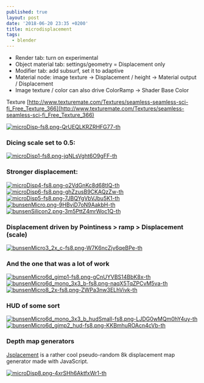 ```yaml
---
published: true
layout: post
date: '2018-06-20 23:35 +0200'
title: microdisplacement
tags:
  - blender
---
```

- Render tab: turn on experimental
- Object material tab: settings/geometry = Displacement only
- Modifier tab: add subsurf, set it to adaptive
- Material node: image texture -> Displacement / height -> Material output / Displacement
- Image texture / color can also drive ColorRamp -> Shader Base Color

Texture [http://www.texturemate.com/Textures/seamless-seamless-sci-fi_Free_Texture_366](http://www.texturemate.com/Textures/seamless-seamless-sci-fi_Free_Texture_366)

[![microDisp-fs8.png-QrUEQLKRZRHFG77-th](https://images.weserv.nl/?url=https://i.imgur.com/pDsOTM6.png)](https://images.weserv.nl/?url=https://i.imgur.com/pto1S7k.png)

### Dicing scale set to 0.5:  
[![microDisp1-fs8.png-jqNLsVght6O9gFF-th](https://images.weserv.nl/?url=https://i.imgur.com/vy1UNN7.png)](https://images.weserv.nl/?url=https://i.imgur.com/FZyGpUT.png)

### Stronger displacement:  

[![microDisp4-fs8.png-o2VdGnKc8d68tIQ-th](https://images.weserv.nl/?url=https://i.imgur.com/mGYzu1c.png)](https://images.weserv.nl/?url=https://i.imgur.com/TqI9EQr.png)
[![microDisp6-fs8.png-ghZzusB9CKAQzZw-th](https://images.weserv.nl/?url=https://i.imgur.com/bVnqty9.png)](https://images.weserv.nl/?url=https://i.imgur.com/kDnxwkJ.png)
[![microDisp5-fs8.png-7JBQYgVbVJbu5K1-th](https://images.weserv.nl/?url=https://i.imgur.com/FP0xhXG.png)](https://images.weserv.nl/?url=https://i.imgur.com/FqwNg6G.png)
[![bunsenMicro.png-9HBviD7oN9AakbH-th](https://images.weserv.nl/?url=https://i.imgur.com/DKrEPGP.png)](https://images.weserv.nl/?url=https://i.imgur.com/Gxcys6E.png)
[![bunsenSilicon2.png-3m5PttZ4mrWoc1Q-th](https://images.weserv.nl/?url=https://i.imgur.com/1UjjxlJ.png)](https://images.weserv.nl/?url=https://i.imgur.com/y1NYhZa.png)


### Displacement driven by Pointiness > ramp > Displacement (scale)

[![bunsenMicro3_2x_c-fs8.png-W7K6ncZjv6qeBPe-th](https://images.weserv.nl/?url=https://i.imgur.com/PpphgUT.png)](https://images.weserv.nl/?url=https://i.imgur.com/kUetcB1.png)

### And the one that was a lot of work

[![bunsenMicro6d_gimp1-fs8.png-gCnUYVBS14BbK8x-th](https://images.weserv.nl/?url=https://i.imgur.com/tfuxmvG.png)](https://images.weserv.nl/?url=https://i.imgur.com/fgAgaWx.png)
[![bunsenMicro6d_mono_3x3_b-fs8.png-naqX5TqZPCvM5va-th](https://images.weserv.nl/?url=https://i.imgur.com/gqzUbTF.png)](https://images.weserv.nl/?url=https://i.imgur.com/Jc8KGQZ.png)
[![bunsenMicro8_2x-fs8.png-ZWPa3nw3ELhVivk-th](https://images.weserv.nl/?url=https://i.imgur.com/5oIc9hl.png)](/media/bunsenMicro8_2x.png)

### HUD of some sort

[![bunsenMicro6d_mono_3x3_b_hudSmall-fs8.png-LJDG0wMQm0hY4uy-th](https://images.weserv.nl/?url=https://i.imgur.com/bYFW9dL.png)](https://images.weserv.nl/?url=https://i.imgur.com/CPvnRfp.png)
[![bunsenMicro6d_gimp2_hud-fs8.png-KKBmhuROAcn4cVb-th](https://images.weserv.nl/?url=https://i.imgur.com/LZeRqpQ.png)](https://images.weserv.nl/?url=https://i.imgur.com/P9FNFVg.png)

### Depth map generators

[Jsplacement](https://windmillart.net/?p=jsplacement) is a rather cool pseudo-random 8k displacement map generator made with JavaScript.

[![microDisp8.png-4xrSHh6AktfxWr1-th](https://images.weserv.nl/?url=https://i.imgur.com/oaNfNQl.png)](https://images.weserv.nl/?url=https://i.imgur.com/c4OBdk0.png)
